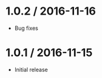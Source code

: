 
1.0.2 / 2016-11-16
==================

* Bug fixes


1.0.1 / 2016-11-15
==================

* Initial release

